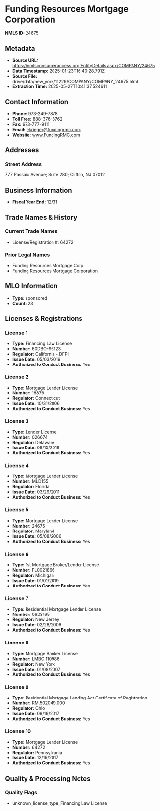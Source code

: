 # Funding Resources Mortgage Corporation

**NMLS ID:** 24675

## Metadata
- **Source URL:** https://nmlsconsumeraccess.org/EntityDetails.aspx/COMPANY/24675
- **Data Timestamp:** 2025-01-23T16:40:28.791Z
- **Source File:** drive/data/new_york/11229/COMPANY/COMPANY_24675.html
- **Extraction Time:** 2025-05-27T10:41:37.524611

## Contact Information
- **Phone:** 973-249-7878
- **Toll Free:** 888-376-3762
- **Fax:** 973-777-9111
- **Email:** ekrieger@fundingrmc.com
- **Website:** www.FundingRMC.com

## Addresses
### Street Address
777 Passaic Avenue; Suite 280; Clifton, NJ 07012

## Business Information
- **Fiscal Year End:** 12/31

## Trade Names & History
### Current Trade Names
- License/Registration #: 64272

### Prior Legal Names
- Funding Resources Mortgage Corp.
- Funding Resources Mortgage Corporation

## MLO Information
- **Type:** sponsored
- **Count:** 23

## Licenses & Registrations

### License 1
- **Type:** Financing Law License
- **Number:** 60DBO-96123
- **Regulator:** California - DFPI
- **Issue Date:** 05/03/2019
- **Authorized to Conduct Business:** Yes

### License 2
- **Type:** Mortgage Lender License
- **Number:** 18876
- **Regulator:** Connecticut
- **Issue Date:** 10/31/2006
- **Authorized to Conduct Business:** Yes

### License 3
- **Type:** Lender License
- **Number:** 026674
- **Regulator:** Delaware
- **Issue Date:** 08/15/2018
- **Authorized to Conduct Business:** Yes

### License 4
- **Type:** Mortgage Lender License
- **Number:** MLD155
- **Regulator:** Florida
- **Issue Date:** 03/29/2011
- **Authorized to Conduct Business:** Yes

### License 5
- **Type:** Mortgage Lender License
- **Number:** 24675
- **Regulator:** Maryland
- **Issue Date:** 05/08/2006
- **Authorized to Conduct Business:** Yes

### License 6
- **Type:** 1st Mortgage Broker/Lender License
- **Number:** FL0021866
- **Regulator:** Michigan
- **Issue Date:** 01/01/2019
- **Authorized to Conduct Business:** Yes

### License 7
- **Type:** Residential Mortgage Lender License
- **Number:** 0623165
- **Regulator:** New Jersey
- **Issue Date:** 02/28/2006
- **Authorized to Conduct Business:** Yes

### License 8
- **Type:** Mortgage Banker License
- **Number:** LMBC 110986
- **Regulator:** New York
- **Issue Date:** 01/08/2007
- **Authorized to Conduct Business:** Yes

### License 9
- **Type:** Residential Mortgage Lending Act Certificate of Registration
- **Number:** RM.502049.000
- **Regulator:** Ohio
- **Issue Date:** 09/19/2017
- **Authorized to Conduct Business:** Yes

### License 10
- **Type:** Mortgage Lender License
- **Number:** 64272
- **Regulator:** Pennsylvania
- **Issue Date:** 12/19/2017
- **Authorized to Conduct Business:** Yes

## Quality & Processing Notes
### Quality Flags
- unknown_license_type_Financing Law License

